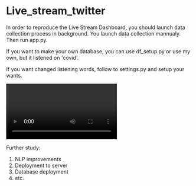 # Live_stream_twitter

In order to reproduce the Live Stream Dashboard, you should launch data collection process in background. You launch data collection mannualy. Then run app.py.

If you want to make your own database, you can use df_setup.py or use my own, but it listened on 'covid'.

If you want changed listening words, follow to settings.py and setup your wants.

![Alt Text](record.mov)


Further study:

1) NLP improvements
2) Deployment to server
3) Database deployment
4) etc.
